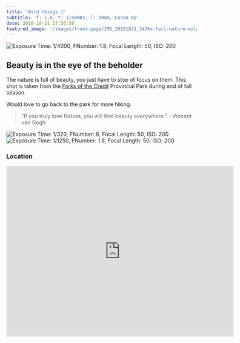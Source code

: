```yaml
---
title: 'Wild things 🌼'
subtitle: 'f: 1.8, t: 1/4000s, l: 50mm, Canon 6D'
date: 2018-10-21 17:56:58
featured_image: '/images/front-page/IMG_20181021_3476x-fall-nature-wild-flower-blooming.jpeg'
---
```


![Exposure Time: 1/4000, FNumber: 1.8, Focal Length: 50, ISO: 200](/images/front-page/IMG_20181021_3476x-fall-nature-wild-flower-blooming.jpeg)

## Beauty is in the eye of the beholder
The nature is full of beauty, you just have to stop of focus on them.
This shot is taken from the [Forks of the Credit](https://www.ontarioparks.com/park/forksofthecredit) Provincial Park during end of fall season.

Would love to go back to the park for more hiking.

> “If you truly love Nature, you will find beauty everywhere.” - Vincent van Gogh

<div class="gallery" data-columns="3">
	<img src="/images/2018-10/IMG_20181021_3221-fall-nature-wild-flower-1600x1100.jpg"
        alt="Exposure Time: 1/320, FNumber: 8, Focal Length: 50, ISO: 200"
        title="Exposure Time: 1/320, FNumber: 8, Focal Length: 50, ISO: 200" />
	<img src="/images/2018-10/IMG_20181021_3459-fall-leafs-on-fire-1500x1000.jpeg"
    	alt="Exposure Time: 1/1250, FNumber: 1.8, Focal Length: 50, ISO: 200"
    	title="Exposure Time: 1/1250, FNumber: 1.8, Focal Length: 50, ISO: 200" />
</div>


### Location
<div class="image-wrap">
    <iframe width="600" height="450" frameborder="0" style="border:0" src="https://www.google.com/maps/embed/v1/view?zoom=17&center=43.8251%2C-80.0042&key=AIzaSyDulWxMuu7o_7ijEnTY5gxmBtpEgXtlop4" allowfullscreen></iframe>
</div>
